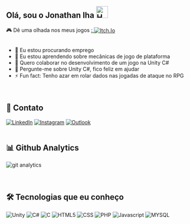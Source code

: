 ## Olá, sou o Jonathan Iha <img src="https://fonts.gstatic.com/s/e/notoemoji/latest/1f44b/512.webp" alt="Hello"  width="32" />
<div>
  🎮 Dê uma olhada nos meus jogos
  <a href="https://jonat-iha.itch.io/">:&nbsp<img align="center" alt="Itch.Io" src="https://img.shields.io/badge/Itch.io-FA5C5C?style=for-the-badge&logo=itchdotio&logoColor=white"> </a>
  <br><br>
  
- 🔭 Eu estou procurando emprego
- 🌱 Eu estou aprendendo sobre mecânicas de jogo de plataforma
- 👯 Quero colaborar no desenvolvimento de um jogo na Unity C#
- 💬 Pergunte-me sobre Unity C#, fico feliz em ajudar
- ⚡ Fun fact: Tenho azar em rolar dados nas jogadas de ataque no RPG
</div>
<br>

## 📨 Contato
[![LinkedIn](https://img.shields.io/badge/LinkedIn-0077B5?style=for-the-badge&logo=linkedin&logoColor=white)](https://www.linkedin.com/in/jonathaniha/)
[![Instagram](https://img.shields.io/badge/Instagram-E4405F?style=for-the-badge&logo=instagram&logoColor=white)](https://www.instagram.com/jonat_iha/)
[![Outlook](https://img.shields.io/badge/Microsoft_Outlook-0078D4?style=for-the-badge&logo=microsoft-outlook&logoColor=white)](mailto:JonathanXIha@outlook.com)
<br><br>

## 📊 Github Analytics
<div style="display: inline_block">
  <img align="center" alt="git analytics" src="https://github-readme-stats.vercel.app/api?username=JapaTech&show_icons=true&theme=dracula"> 
</div>
<br><br>

## 🛠️ Tecnologias que eu conheço
<div style="display: inline_block">
  <img align="center" alt="Unity" src="https://img.shields.io/badge/Unity-182f3b?style=for-the-badge&logo=unity"></img>
  <img align="center" alt="C#" src="https://img.shields.io/badge/C%23-182f3b?style=for-the-badge&logo=c-sharp&logoColor=forestgreen"></img>
  <img align="center" alt="C" src="https://img.shields.io/badge/C-182f3b?style=for-the-badge&logo=c"></img> 
  <img align="center" alt="HTML5" src="https://img.shields.io/badge/-HTML5-182f3b?style=for-the-badge&logo=html5"></img>
  <img align="center" alt="CSS" src="https://img.shields.io/badge/CSS3-182f3b?style=for-the-badge&logo=css3&logoColor=blue"></img>
  <img align="center" alt="PHP" src="https://img.shields.io/badge/PHP-182f3b?style=for-the-badge&logo=php"></img>
  <img align="center" alt="Javascript" src="https://img.shields.io/badge/JavaScript-182f3b?style=for-the-badge&logo=javascript"></img>
  <img align="center" alt="MYSQL" src="https://img.shields.io/badge/MYSQL-182f3b?style=for-the-badge&logo=mysql"></img> 
</div>

<!--
![Jonathan Iha's GitHub stats](https://github-readme-stats.vercel.app/api?username=JapaTech&show_icons=true&theme=dracula)<br>

**JapaTech/JapaTech** is a ✨ _special_ ✨ repository because its `README.md` (this file) appears on your GitHub profile.

Here are some ideas to get you started:

- 🔭 I’m currently working on ...
- 🌱 I’m currently learning ...
- 👯 I’m looking to collaborate on ...
- 🤔 I’m looking for help with ...
- 💬 Ask me about ...
- 📫 How to reach me: ...
- 😄 Pronouns: ...
- ⚡ Fun fact: ...
-->
